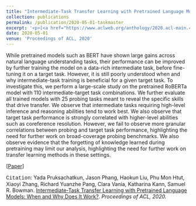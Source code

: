 ```yaml
---
title: "Intermediate-Task Transfer Learning with Pretrained Language Models: When and Why Does It Work?"
collection: publications
permalink: /publication/2020-05-01-taskmaster
excerpt: '<p>[<a href="https://www.aclweb.org/anthology/2020.acl-main.467/" style="color:#51ADC8;">Paper</a>] - <a href="/publication/2020-05-01-taskmaster" style="color:#51ADC8;">Abstract</a><br /><span style="font-family:Courier New">Citation</span>: Yada Pruksachatkun, Jason Phang, Haokun Liu, Phu Mon Htut, Xiaoyi Zhang, Richard Yuanzhe Pang, Clara Vania, Katharina Kann, Samuel R. Bowman. <u>Intermediate-Task Transfer Learning with Pretrained Language Models: When and Why Does It Work?</u>. <i>Proceedings of ACL, 2020.</i></p>'
date: 2020-05-01
venue: 'Proceedings of ACL, 2020'
---
```


While pretrained models such as BERT have shown large gains across natural language understanding tasks, their performance can be improved by further training the model on a data-rich intermediate task, before fine-tuning it on a target task. However, it is still poorly understood when and why intermediate-task training is beneficial for a given target task. To investigate this, we perform a large-scale study on the pretrained RoBERTa model with 110 intermediate-target task combinations. We further evaluate all trained models with 25 probing tasks meant to reveal the specific skills that drive transfer. We observe that intermediate tasks requiring high-level inference and reasoning abilities tend to work best. We also observe that target task performance is strongly correlated with higher-level abilities such as coreference resolution. However, we fail to observe more granular correlations between probing and target task performance, highlighting the need for further work on broad-coverage probing benchmarks. We also observe evidence that the forgetting of knowledge learned during pretraining may limit our analysis, highlighting the need for further work on transfer learning methods in these settings. 

[<a href="https://www.aclweb.org/anthology/2020.acl-main.467/">Paper</a>]

<span style="font-family:Courier New">Citation</span>: Yada Pruksachatkun, Jason Phang, Haokun Liu, Phu Mon Htut, Xiaoyi Zhang, Richard Yuanzhe Pang, Clara Vania, Katharina Kann, Samuel R. Bowman. <u>Intermediate-Task Transfer Learning with Pretrained Language Models: When and Why Does It Work?</u>. <i>Proceedings of ACL, 2020.</i> 